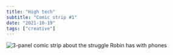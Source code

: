 ```yaml
---
title: "High tech"
subtitle: "Comic strip #1"
date: "2021-10-19"
tags: ["creative"]
---
```


![3-panel comic strip about the struggle Robin has with phones](/img/20211019-high-tech.webp)
